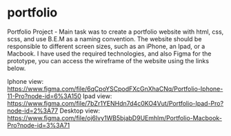 # portfolio
Portfolio Project -
Main task was to create a portfolio website with html, css, scss, and use B.E.M as a naming convention. 
The website should be responsible to different screen sizes, such as an iPhone, an Ipad, or a Macbook. 
I have used the required technologies, and also Figma for the prototype, you can access the wireframe of the website using the links below. 

Iphone view:  https://www.figma.com/file/6qCpoYSCpodFXcGnXhaCNq/Portfolio-Iphone-11-Pro?node-id=6%3A150
Ipad view: https://www.figma.com/file/7bZr1YENHdn7d4c0KO4Vut/Portfolio-Ipad-Pro?node-id=2%3A77
Desktop view: https://www.figma.com/file/oj6lvy1WB5bjabD9UEmhlm/Portfolio-Macbook-Pro?node-id=3%3A71

